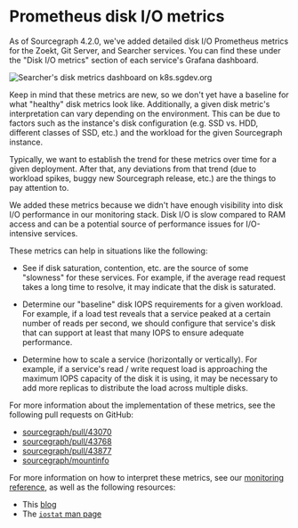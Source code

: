 # Prometheus disk I/O metrics

As of Sourcegraph 4.2.0, we've added detailed disk I/O Prometheus metrics for the Zoekt, Git Server, and Searcher services. You can find these under the "Disk I/O metrics" section of each service's Grafana dashboard.

![Searcher's disk metrics dashboard on k8s.sgdev.org](https://storage.googleapis.com/sourcegraph-assets/disk-io-metrics.png)

Keep in mind that these metrics are new, so we don't yet have a baseline for what "healthy" disk metrics look like. Additionally, a given disk metric's interpretation can vary depending on the environment. This can be due to factors such as the instance's disk configuration (e.g. SSD vs. HDD, different classes of SSD, etc.) and the workload for the given Sourcegraph instance.

Typically, we want to establish the trend for these metrics over time for a given deployment. After that, any deviations from that trend (due to workload spikes, buggy new Sourcegraph release, etc.) are the things to pay attention to.

We added these metrics because we didn't have enough visibility into disk I/O performance in our monitoring stack. Disk I/O is slow compared to RAM access and can be a potential source of performance issues for I/O-intensive services.

These metrics can help in situations like the following:

- See if disk saturation, contention, etc. are the source of some "slowness" for these services. For example, if the average read request takes a long time to resolve, it may indicate that the disk is saturated.

- Determine our "baseline" disk IOPS requirements for a given workload. For example, if a load test reveals that a service peaked at a certain number of reads per second, we should configure that service's disk that can support at least that many IOPS to ensure adequate performance.

- Determine how to scale a service (horizontally or vertically). For example, if a service's read / write request load is approaching the maximum IOPS capacity of the disk it is using, it may be necessary to add more replicas to distribute the load across multiple disks.

For more information about the implementation of these metrics, see the following pull requests on GitHub:

- [sourcegraph/pull/43070](https://github.com/sourcegraph/sourcegraph/pull/43070)
- [sourcegraph/pull/43768](https://github.com/sourcegraph/sourcegraph/pull/43768)
- [sourcegraph/pull/43877](https://github.com/sourcegraph/sourcegraph/pull/43877)
- [sourcegraph/mountinfo](https://github.com/sourcegraph/mountinfo)

For more information on how to interpret these metrics, see our [monitoring reference](https://docs.sourcegraph.com/admin/observability/dashboards#zoekt-data-disk-i-o-metrics), as well as the following resources:

- This [blog](https://coderwall.com/p/utc42q/understanding-iostat)
- The [`iostat` man page](https://man7.org/linux/man-pages/man1/iostat.1.html)
